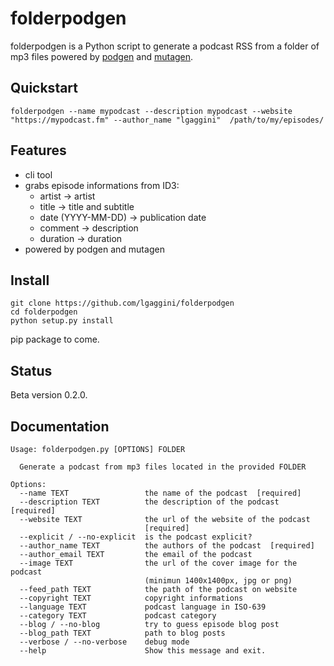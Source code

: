 # folderpodgen

folderpodgen is a Python script to generate a podcast RSS from a folder of mp3 files powered by [podgen](https://github.com/tobinus/python-podgen) and [mutagen](https://github.com/quodlibet/mutagen).

## Quickstart
```shell
folderpodgen --name mypodcast --description mypodcast --website "https://mypodcast.fm" --author_name "lgaggini"  /path/to/my/episodes/
```
## Features
* cli tool
* grabs episode informations from ID3:
    * artist -> artist
    * title -> title and subtitle
    * date (YYYY-MM-DD) -> publication date
    * comment -> description
    * duration -> duration
* powered by podgen and mutagen

## Install
```
git clone https://github.com/lgaggini/folderpodgen
cd folderpodgen
python setup.py install
```

pip package to come.

## Status
Beta version 0.2.0.

## Documentation
```shell
Usage: folderpodgen.py [OPTIONS] FOLDER

  Generate a podcast from mp3 files located in the provided FOLDER

Options:
  --name TEXT                 the name of the podcast  [required]
  --description TEXT          the description of the podcast  [required]
  --website TEXT              the url of the website of the podcast
                              [required]
  --explicit / --no-explicit  is the podcast explicit?
  --author_name TEXT          the authors of the podcast  [required]
  --author_email TEXT         the email of the podcast
  --image TEXT                the url of the cover image for the podcast
                              (minimun 1400x1400px, jpg or png)
  --feed_path TEXT            the path of the podcast on website
  --copyright TEXT            copyright informations
  --language TEXT             podcast language in ISO-639
  --category TEXT             podcast category
  --blog / --no-blog          try to guess episode blog post
  --blog_path TEXT            path to blog posts
  --verbose / --no-verbose    debug mode
  --help                      Show this message and exit.
```

